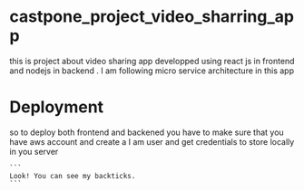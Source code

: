 # castpone_project_video_sharring_app
this is project about video sharing app developped using react js in frontend and nodejs in backend . I am following micro service architecture
in this app
# Deployment 
so to deploy both frontend and backened you have to make sure that you have aws account and create a I am user and get credentials to store locally
in you server 
````
```
Look! You can see my backticks.
```
````
